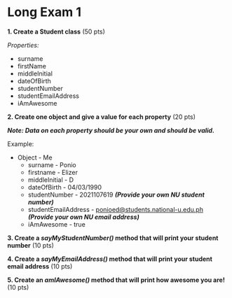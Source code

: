 # Long Exam 1

**1. Create a Student class**  (50 pts)

_Properties:_
- surname
- firstName
- middleInitial
- dateOfBirth
- studentNumber
- studentEmailAddress
- iAmAwesome

**2. Create one object and give a value for each property** (20 pts)

**_Note: Data on each property should be your own and should be valid._**


Example:

- Object - Me
  - surname - Ponio
  - firstname - Elizer
  - middleInitial - D
  - dateOfBirth - 04/03/1990
  - studentNumber - 2021107619 **_(Provide your own NU student number)_** 
  - studentEmailAddress - ponioed@students.national-u.edu.ph **_(Provide your own NU
email address)_**
  - iAmAwesome - true

**3. Create a _sayMyStudentNumber()_ method that will print your student number** (10 pts)

**4. Create a _sayMyEmailAddress()_ method that will print your student email address** (10 pts)


**5. Create an _amIAwesome()_ method that will print how awesome you are!** (10 pts)
